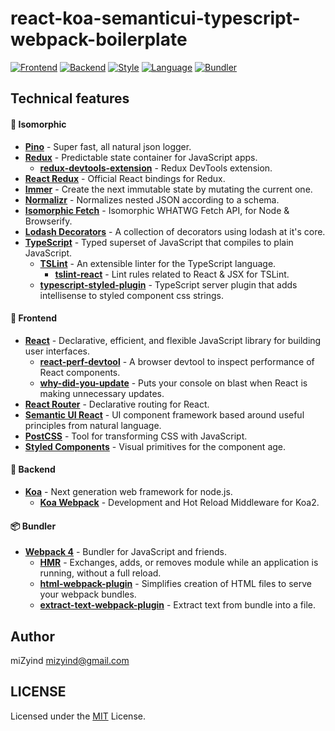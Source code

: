 # react-koa-semanticui-typescript-webpack-boilerplate

[![Frontend](https://img.shields.io/badge/Frontend-React-008BB8.svg?style=flat-square)](https://facebook.github.io/react)
[![Backend](https://img.shields.io/badge/Backend-Koa-orange.svg?style=flat-square)](http://koajs.com)
[![Style](https://img.shields.io/badge/Style-Semantic_UI-yellowgreen.svg?style=flat-square)](https://semantic-ui.com)
[![Language](https://img.shields.io/badge/Language-TypeScript-blue.svg?style=flat-square)](https://www.typescriptlang.org)
[![Bundler](https://img.shields.io/badge/Bundler-Webpack-2B3A42.svg?style=flat-square)](https://webpack.js.org)

## Technical features

#### 🌌 Isomorphic
- **[Pino](https://getpino.io)** - Super fast, all natural json logger.
- **[Redux](https://github.com/reactjs/redux)** - Predictable state container for JavaScript apps.
  - **[redux-devtools-extension](https://github.com/zalmoxisus/redux-devtools-extension)** - Redux DevTools extension.
- **[React Redux](https://github.com/reactjs/react-redux)** - Official React bindings for Redux.
- **[Immer](https://github.com/mweststrate/immer)** - Create the next immutable state by mutating the current one.
- **[Normalizr](https://github.com/paularmstrong/normalizr)** - Normalizes nested JSON according to a schema.
- **[Isomorphic Fetch](https://github.com/matthew-andrews/isomorphic-fetch)** - Isomorphic WHATWG Fetch API, for Node & Browserify.
- **[Lodash Decorators](https://steelsojka.github.io/lodash-decorators/)** - A collection of decorators using lodash at it's core.
- **[TypeScript](https://www.typescriptlang.org)** - Typed superset of JavaScript that compiles to plain JavaScript.
  - **[TSLint](https://palantir.github.io/tslint)** - An extensible linter for the TypeScript language.
    - **[tslint-react](https://github.com/palantir/tslint-react)** - Lint rules related to React & JSX for TSLint.
  - **[typescript-styled-plugin](https://github.com/Microsoft/typescript-styled-plugin)** - TypeScript server plugin that adds intellisense to styled component css strings.

#### 🌁 Frontend
- **[React](https://reactjs.org)** - Declarative, efficient, and flexible JavaScript library for building user interfaces.
  - **[react-perf-devtool](https://github.com/nitin42/react-perf-devtool)** - A browser devtool to inspect performance of React components.
  - **[why-did-you-update](https://github.com/maicki/why-did-you-update)** - Puts your console on blast when React is making unnecessary updates.
- **[React Router](https://reacttraining.com/react-router)** - Declarative routing for React.
- **[Semantic UI React](https://react.semantic-ui.com)** - UI component framework based around useful principles from natural language.
- **[PostCSS](http://postcss.org)** - Tool for transforming CSS with JavaScript.
- **[Styled Components](https://www.styled-components.com)** - Visual primitives for the component age.

#### 🌆 Backend
- **[Koa](http://koajs.com)** - Next generation web framework for node.js.
  - **[Koa Webpack](https://github.com/shellscape/koa-webpack)** - Development and Hot Reload Middleware for Koa2.

#### 📦 Bundler
- **[Webpack 4](https://webpack.js.org)** - Bundler for JavaScript and friends.
  - **[HMR](https://webpack.js.org/concepts/hot-module-replacement)** - Exchanges, adds, or removes module while an application is running, without a full reload.
  - **[html-webpack-plugin](https://github.com/jantimon/html-webpack-plugin)** - Simplifies creation of HTML files to serve your webpack bundles.
  - **[extract-text-webpack-plugin](https://github.com/webpack-contrib/extract-text-webpack-plugin)** - Extract text from bundle into a file.

## Author

miZyind <mizyind@gmail.com>

## LICENSE

Licensed under the [MIT](LICENSE) License.
